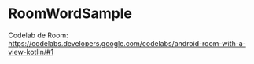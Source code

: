 # RoomWordSample
Codelab de Room: https://codelabs.developers.google.com/codelabs/android-room-with-a-view-kotlin/#1
